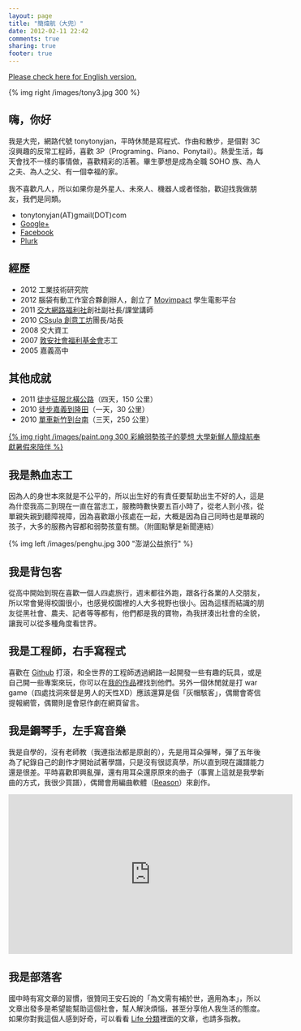 ```yaml
---
layout: page
title: "簡煒航（大兜）"
date: 2012-02-11 22:42
comments: true
sharing: true
footer: true
---
```


[dwanan]: http://www.ido.org.tw
[itsc]: http://www.it.nctu.edu.tw

[Please check here for English version.](/blog/about-en)

{% img right /images/tony3.jpg 300 %}

## 嗨，你好

我是大兜，網路代號 tonytonyjan，平時休閒是寫程式、作曲和散步，是個對 3C 沒興趣的反常工程師，喜歡 3P（Programing、Piano、Ponytail）。熱愛生活，每天會找不一樣的事情做，喜歡精彩的活著。畢生夢想是成為全職 SOHO 族、為人之夫、為人之父、有一個幸福的家。

我不喜歡凡人，所以如果你是外星人、未來人、機器人或者怪胎，歡迎找我做朋友，我們是同類。

* tonytonyjan(AT)gmail(DOT)com 
* [Google+](https://plus.google.com/106993981418226624133)
* [Facebook](http://www.facebook.com/tonytonyjan)
* [Plurk](http://www.plurk.com/tonytonyjan)

## 經歷

* 2012 工業技術研究院
* 2012 腦袋有動工作室合夥創辦人，創立了 [Movimpact](http://www.movimpact.com) 學生電影平台
* 2011 [交大網路福利社](https://groups.google.com/forum/#!forum/nctu_nba)創社副社長/課堂講師
* 2010 [CSsula 創意工坊](http://cssula.nba.nctu.edu.tw/)團長/站長
* 2008 交大資工
* 2007 [敦安社會福利基金會][dwanan]志工
* 2005 嘉義高中

## 其他成就

* 2011 [徒步征服北橫公路](http://www.facebook.com/permalink.php?story_fbid=271224696221525&id=209096415812970)（四天，150 公里）
* 2010 [徒步嘉義到隆田](/2010/08/08/53/)（一天，30 公里）
* 2010 [單車新竹到台南](/2010/02/19/90/)（三天，250 公里）

<a href="http://www.peopo.org/news/20469" target="_blank">{% img right /images/paint.png 300 彩繪弱勢孩子的夢想 大學新鮮人簡煒航奉獻暑假來陪伴 %}</a>

## 我是熱血志工

因為人的身世本來就是不公平的，所以出生好的有責任要幫助出生不好的人，這是為什麼我高二到現在一直在當志工，服務時數快要五百小時了，從老人到小孩，從單親失親到聽障視障，因為喜歡跟小孩處在一起，大概是因為自己同時也是單親的孩子，大多的服務內容都和弱勢孩童有關。（附圖點擊是新聞連結）

{% img left /images/penghu.jpg 300 "澎湖公益旅行" %}

## 我是背包客

從高中開始到現在喜歡一個人四處旅行，週末都往外跑，跟各行各業的人交朋友，所以常會覺得校園很小，也感覺校園裡的人大多視野也很小。因為這樣而結識的朋友從黑社會、農夫、記者等等都有，他們都是我的寶物，為我拼湊出社會的全貌，讓我可以從多種角度看世界。

## 我是工程師，右手寫程式

喜歡在 [Github](http://github.com/tonytonyjan) 打滾，和全世界的工程師透過網路一起開發一些有趣的玩具，或是自己開一些專案來玩，你可以在[我的作品](/blog/works)裡找到他們。另外一個休閒就是打 war game（四處找洞來督是男人的天性XD）應該還算是個「灰帽駭客」，偶爾會寄信提報網管，偶爾則是會惡作劇在網頁留言。

## 我是鋼琴手，左手寫音樂

我是自學的，沒有老師教（我連指法都是原創的），先是用耳朵彈琴，彈了五年後為了紀錄自己的創作才開始試著學譜，只是沒有很認真學，所以直到現在識譜能力還是很差。平時喜歡即興亂彈，還有用耳朵還原原來的曲子（事實上這就是我學新曲的方式，我很少買譜），偶爾會用編曲軟體（[Reason](http://www.propellerheads.se/products/reason/)）來創作。

<iframe width="560" height="315" src="http://www.youtube.com/embed/QBgFpd7PpMo?list=PL1E3D73CA92E288FF" frameborder="0" allowfullscreen></iframe>

## 我是部落客

國中時有寫文章的習慣，很贊同王安石說的「為文需有補於世，適用為本」，所以文章出發多是希望能幫助這個社會，幫人解決煩惱，甚至分享他人我生活的態度。如果你對我這個人感到好奇，可以看看 [Life 分類](http://tonytonyjan.net/categories/life/)裡面的文章，也請多指教。
